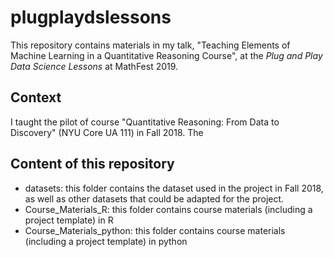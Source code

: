 # plugplaydslessons
This repository contains materials in my talk, "Teaching Elements of Machine Learning in a Quantitative Reasoning Course", at the *Plug and Play Data Science Lessons* at MathFest 2019.


## Context

I taught the pilot of course "Quantitative Reasoning: From Data to Discovery" (NYU Core UA 111) in Fall 2018.  The 


## Content of this repository

+ datasets: this folder contains the dataset used in the project in Fall 2018, as well as other datasets that could be adapted for the project.
+ Course_Materials_R: this folder contains course materials (including a project template) in R
+ Course_Materials_python: this folder contains course materials (including a project template) in python

